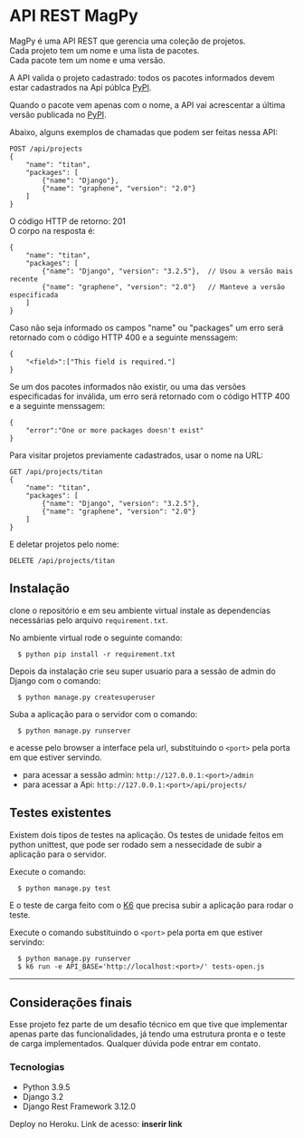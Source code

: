# API REST MagPy


MagPy é uma API REST que gerencia uma coleção de projetos. <br >
Cada projeto tem um nome e uma lista de pacotes. <br >
Cada pacote tem um nome e uma versão.

A API valida o projeto cadastrado: todos os pacotes informados devem
estar cadastrados na Api públca [PyPI](https://pypi.org/). 

Quando o pacote vem apenas com o nome, a API vai acrescentar 
a última versão publicada no [PyPI](https://pypi.org/).

Abaixo, alguns exemplos de chamadas que podem ser feitas nessa API:

```
POST /api/projects
{
    "name": "titan",
    "packages": [
        {"name": "Django"},
        {"name": "graphene", "version": "2.0"}
    ]
}
```
O código HTTP de retorno: 201 <br >
O corpo na resposta é:
```
{
    "name": "titan",
    "packages": [
        {"name": "Django", "version": "3.2.5"},  // Usou a versão mais recente
        {"name": "graphene", "version": "2.0"}   // Manteve a versão especificada
    ]
}
```

Caso não seja informado os campos "name" ou "packages" um erro será retornado com o código HTTP 400 e a seguinte menssagem:
```
{
    "<field>":["This field is required."]
}
```

Se um dos pacotes informados não existir, ou uma das versões especificadas for
inválida, um erro será retornado com o código HTTP 400 e a seguinte menssagem:
```
{
    "error":"One or more packages doesn't exist"
}
```

Para visitar projetos previamente cadastrados, usar o
nome na URL:
```
GET /api/projects/titan
{
    "name": "titan",
    "packages": [
        {"name": "Django", "version": "3.2.5"},
        {"name": "graphene", "version": "2.0"}
    ]
}
```

E deletar projetos pelo nome:
```
DELETE /api/projects/titan
```

## Instalação

clone o repositório e em seu ambiente virtual instale as dependencias necessárias pelo arquivo `requirement.txt`.

No ambiente virtual rode o seguinte comando:
``` 
  $ python pip install -r requirement.txt
```
Depois da instalação crie seu super usuario para a sessão de admin do Django com o comando:
``` 
  $ python manage.py createsuperuser
```
Suba a aplicação para o servidor com o comando:
``` 
  $ python manage.py runserver
```
e acesse pelo browser a interface pela url, substituindo o `<port>` pela porta em que estiver servindo.
- para acessar a sessão admin: `http://127.0.0.1:<port>/admin`
- para acessar a Api: `http://127.0.0.1:<port>/api/projects/`

## Testes existentes

Existem dois tipos de testes na aplicação. Os testes de unidade feitos em python unittest, que pode ser rodado sem 
a nessecidade de subir a aplicação para o servidor.

Execute o comando:
``` 
  $ python manage.py test
```

E o teste de carga feito com o [K6](https://k6.io/) que precisa subir a aplicação para rodar o teste.

Execute o comando substituindo o `<port>` pela porta em que estiver servindo:
``` 
  $ python manage.py runserver
  $ k6 run -e API_BASE='http://localhost:<port>/' tests-open.js
```

____________________________________________________________________
## Considerações finais

Esse projeto fez parte de um desafio técnico em que tive que implementar apenas parte das funcionalidades, já tendo uma estrutura pronta e o teste de carga implementados.
Qualquer dúvida pode entrar em contato.

### Tecnologias

- Python 3.9.5
- Django 3.2
- Django Rest Framework 3.12.0


Deploy no Heroku. Link de acesso:
__inserir link__
